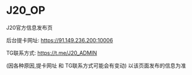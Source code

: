 # J20_OP

J20官方信息发布页

后台提卡网址: https://91.149.236.200:10006

TG联系方式: https://t.me/J20_ADMIN

(因各种原因,提卡网址 和 TG联系方式可能会有变动)
以该页面发布的信息为准

